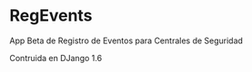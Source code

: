 RegEvents
=========
App Beta de Registro de Eventos para Centrales de Seguridad

Contruida en DJango 1.6
